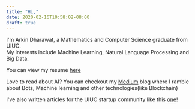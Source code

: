 ```yaml
---
title: "Hi,"
date: 2020-02-16T10:58:02-08:00
draft: true
---
```


I'm Arkin Dharawat, a Mathematics and Computer Science graduate from UIUC.   
My interests include Machine Learning, Natural Language Processing and Big Data.

You can view my resume [here](https://drive.google.com/file/d/1qflW3OGeZroAjkUX8BInMDqU1opgR_Mu/view)  

Love to read about AI? You can checkout my [Medium](https://medium.com/@arkindharawat) blog where I ramble about Bots, Machine learning and other technologies(like Blockchain)  

I've also written articles for the UIUC startup community like this [one](https://medium.com/@dormroomfund/how-to-start-a-startup-uiuc-40cd679447b0)!
